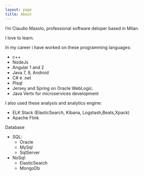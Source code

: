 ```yaml
---
layout: page
title: About
---
```

I’m Claudio Masolo, professional software deloper based in Milan.

I love to learn.

In my career i have worked on these programming languages:
- c++
- NodeJs
- Angular 1 and 2
- Java 7, 8, Android
- C# e .net
- Plsql
- Jersey and Spring on Oracle WebLogic.
- Java Vertx for microservices development

I also used these analysis and analytics engine:
- ELK Stack (ElasticSearch, Kibana, Logstash,Beats,Xpack)
- Apache Flink 

Database 
- SQL:
    - Oracle
    - MySql
    - SqlServer
- NoSql:
    - ElasticSearch
    - MongoDb
